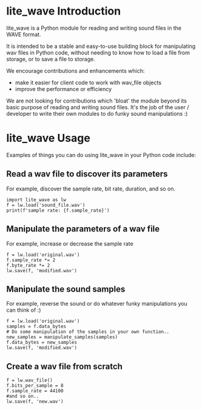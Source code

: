 # lite_wave Introduction
lite_wave is a Python module for reading and writing sound files in the WAVE format.

It is intended to be a stable and easy-to-use building block for manipulating wav files in Python code, without needing to know how to load a file from storage, or to save a file to storage. 

We encourage contributions and enhancements which:
 - make it easier for client code to work with wav_file objects
 - improve the performance or efficiency

We are not looking for contributions which 'bloat' the module beyond its basic purpose of reading and writing sound files. It's the job of the user / developer to write their own modules to do funky sound manipulations :)

# lite_wave Usage
Examples of things you can do using lite_wave in your Python code include:


## Read a wav file to discover its parameters
For example, discover the sample rate, bit rate, duration, and so on.
```
import lite_wave as lw
f = lw.load('sound_file.wav')
print(f'sample rate: {f.sample_rate}')
```

## Manipulate the parameters of a wav file
For example, increase or decrease the sample rate
```
f = lw.load('original.wav')
f.sample_rate *= 2
f.byte_rate *= 2
lw.save(f, 'modified.wav')
```

## Manipulate the sound samples
For example, reverse the sound or do whatever funky manipulations you can think of :)
```
f = lw.load('original.wav')
samples = f.data_bytes
# Do some manipulation of the samples in your own function..
new_samples = manipulate_samples(samples)
f.data_bytes = new_samples
lw.save(f, 'modified.wav')
```

## Create a wav file from scratch
```
f = lw.wav_file()
f.bits_per_sample = 8
f.sample_rate = 44100
#and so on..
lw.save(f, 'new.wav')
```
